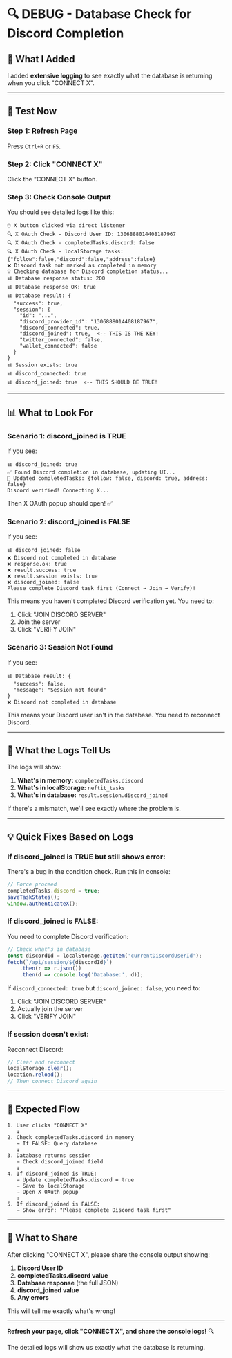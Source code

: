 # 🔍 DEBUG - Database Check for Discord Completion

## 🎯 What I Added

I added **extensive logging** to see exactly what the database is returning when you click "CONNECT X".

---

## 🚀 Test Now

### **Step 1: Refresh Page**

Press `Ctrl+R` or `F5`.

### **Step 2: Click "CONNECT X"**

Click the "CONNECT X" button.

### **Step 3: Check Console Output**

You should see detailed logs like this:

```
🖱️ X button clicked via direct listener
🔍 X OAuth Check - Discord User ID: 1306888014408187967
🔍 X OAuth Check - completedTasks.discord: false
🔍 X OAuth Check - localStorage tasks: {"follow":false,"discord":false,"address":false}
❌ Discord task not marked as completed in memory
💡 Checking database for Discord completion status...
📊 Database response status: 200
📊 Database response OK: true
📊 Database result: {
  "success": true,
  "session": {
    "id": "...",
    "discord_provider_id": "1306888014408187967",
    "discord_connected": true,
    "discord_joined": true,  <-- THIS IS THE KEY!
    "twitter_connected": false,
    "wallet_connected": false
  }
}
📊 Session exists: true
📊 discord_connected: true
📊 discord_joined: true  <-- THIS SHOULD BE TRUE!
```

---

## 📊 What to Look For

### **Scenario 1: discord_joined is TRUE**

If you see:
```
📊 discord_joined: true
✅ Found Discord completion in database, updating UI...
💾 Updated completedTasks: {follow: false, discord: true, address: false}
Discord verified! Connecting X...
```

Then X OAuth popup should open! ✅

### **Scenario 2: discord_joined is FALSE**

If you see:
```
📊 discord_joined: false
❌ Discord not completed in database
❌ response.ok: true
❌ result.success: true
❌ result.session exists: true
❌ discord_joined: false
Please complete Discord task first (Connect → Join → Verify)!
```

This means you haven't completed Discord verification yet. You need to:
1. Click "JOIN DISCORD SERVER"
2. Join the server
3. Click "VERIFY JOIN"

### **Scenario 3: Session Not Found**

If you see:
```
📊 Database result: {
  "success": false,
  "message": "Session not found"
}
❌ Discord not completed in database
```

This means your Discord user isn't in the database. You need to reconnect Discord.

---

## 🔧 What the Logs Tell Us

The logs will show:

1. **What's in memory:** `completedTasks.discord`
2. **What's in localStorage:** `neftit_tasks`
3. **What's in database:** `result.session.discord_joined`

If there's a mismatch, we'll see exactly where the problem is.

---

## 💡 Quick Fixes Based on Logs

### **If discord_joined is TRUE but still shows error:**

There's a bug in the condition check. Run this in console:
```javascript
// Force proceed
completedTasks.discord = true;
saveTaskStates();
window.authenticateX();
```

### **If discord_joined is FALSE:**

You need to complete Discord verification:
```javascript
// Check what's in database
const discordId = localStorage.getItem('currentDiscordUserId');
fetch(`/api/session/${discordId}`)
    .then(r => r.json())
    .then(d => console.log('Database:', d));
```

If `discord_connected: true` but `discord_joined: false`, you need to:
1. Click "JOIN DISCORD SERVER"
2. Actually join the server
3. Click "VERIFY JOIN"

### **If session doesn't exist:**

Reconnect Discord:
```javascript
// Clear and reconnect
localStorage.clear();
location.reload();
// Then connect Discord again
```

---

## 🎯 Expected Flow

```
1. User clicks "CONNECT X"
   ↓
2. Check completedTasks.discord in memory
   → If FALSE: Query database
   ↓
3. Database returns session
   → Check discord_joined field
   ↓
4. If discord_joined is TRUE:
   → Update completedTasks.discord = true
   → Save to localStorage
   → Open X OAuth popup
   ↓
5. If discord_joined is FALSE:
   → Show error: "Please complete Discord task first"
```

---

## 📝 What to Share

After clicking "CONNECT X", please share the console output showing:

1. **Discord User ID**
2. **completedTasks.discord value**
3. **Database response** (the full JSON)
4. **discord_joined value**
5. **Any errors**

This will tell me exactly what's wrong!

---

**Refresh your page, click "CONNECT X", and share the console logs!** 🔍

The detailed logs will show us exactly what the database is returning.
